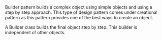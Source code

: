 Builder pattern builds a complex object using simple objects and using a step by step approach. This type of design pattern comes under creational pattern as this pattern provides one of the best ways to create an object.

A Builder class builds the final object step by step. This builder is independent of other objects.